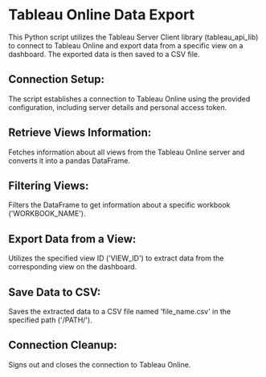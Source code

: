 # Tableau Online Data Export
This Python script utilizes the Tableau Server Client library (tableau_api_lib) to connect to Tableau Online and export data from a specific view on a dashboard. The exported data is then saved to a CSV file.

## Connection Setup:

The script establishes a connection to Tableau Online using the provided configuration, including server details and personal access token.

## Retrieve Views Information:

Fetches information about all views from the Tableau Online server and converts it into a pandas DataFrame.

## Filtering Views:

Filters the DataFrame to get information about a specific workbook ('WORKBOOK_NAME').

## Export Data from a View:

Utilizes the specified view ID ('VIEW_ID') to extract data from the corresponding view on the dashboard.

## Save Data to CSV:

Saves the extracted data to a CSV file named 'file_name.csv' in the specified path ('/PATH/').

## Connection Cleanup:

Signs out and closes the connection to Tableau Online.
